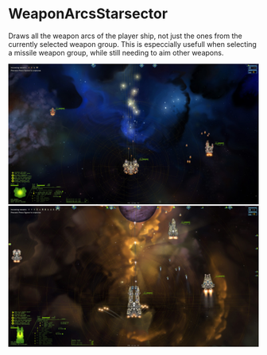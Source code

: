 # WeaponArcsStarsector
Draws all the weapon arcs of the player ship, not just the ones from the currently selected weapon group. This is especcially usefull when selecting a missile weapon group, while still needing to aim other weapons. 

![alt text](Dominator.jpg)
![alt text](Conquest.jpg)
